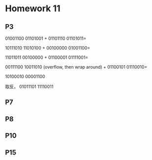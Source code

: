 # Homework 11
## P3

01001100 01101001
+
01101110 01101011=

10111010 11010100
+
00100000 01001100=

11011011 00100000
+
01100001 01111001=

00111100 10011010 (overflow, then wrap around)
+
01100101 01110010=

10100010 00001100

取反，
01011101 11110011

## P7
## P8
## P10
## P15

